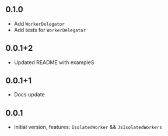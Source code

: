 ## 0.1.0

- Add `WorkerDelegator`
- Add tests for `WorkerDelegator`
## 0.0.1+2

- Updated README with exampleS
## 0.0.1+1

- Docs update
## 0.0.1

- Initial version, features: `IsolatedWorker` && `JsIsolatedWorkers`

